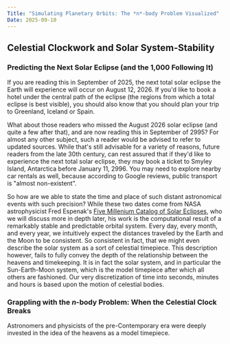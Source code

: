 ```yaml
---
Title: "Simulating Planetary Orbits: The *n*-body Problem Visualized"
Date: 2025-09-10
---
```



## Celestial Clockwork and Solar System-Stability
### Predicting the Next Solar Eclipse (and the 1,000 Following It)
If you are reading this in September of 2025, the next total solar eclipse the Earth will experience will occur on August 12, 2026. If you'd like to book a hotel under the central path of the eclipse (the regions from which a total eclipse is best visible), you should also know that you should plan your trip to Greenland, Iceland or Spain.

What about those readers who missed the August 2026 solar eclipse (and quite a few after that), and are now reading this in September of 2995? For almost any other subject, such a reader would be advised to refer to updated sources. While that's still advisable for a variety of reasons, future readers from the late 30th century, can rest assured that if they'd like to experience the next total solar eclipse, they may book a ticket to Smyley Island, Antarctica before January 11, 2996. You may need to explore nearby car rentals as well, because according to Google reviews, public transport is "almost non-existent".

So how are we able to state the time and place of such distant astronomical events with such precision? While these two dates come from NASA astrophysicist Fred Espenak's [Five Millenium Catalog of Solar Eclipses](https://eclipse.gsfc.nasa.gov/SEcat5/SEcatalog.html), who we will discuss more in depth later, his work is the computational result of a remarkably stable and predictable orbital system. Every day, every month, and every year, we intuitively expect the distances traveled by the Earth and the Moon to be consistent. So consistent in fact, that we might even describe the solar system as a sort of celestial timepiece. This description however, fails to fully convey the depth of the relationship between the heavens and timekeeping. It is in fact the solar system, and in particular the Sun-Earth-Moon system, which is the model timepiece after which all others are fashioned. Our very discretization of time into seconds, minutes and hours is based upon the motion of celestial bodies. 

### Grappling with the *n*-body Problem: When the Celestial Clock Breaks
Astronomers and physicists of the pre-Contemporary era were deeply invested in the idea of the heavens as a model timepiece.  
##

